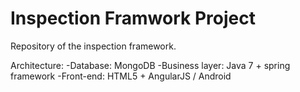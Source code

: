 Inspection Framwork Project
====================

Repository of the inspection framework.

Architecture:
  -Database: MongoDB
  -Business layer: Java 7 + spring framework
  -Front-end: HTML5 + AngularJS / Android

